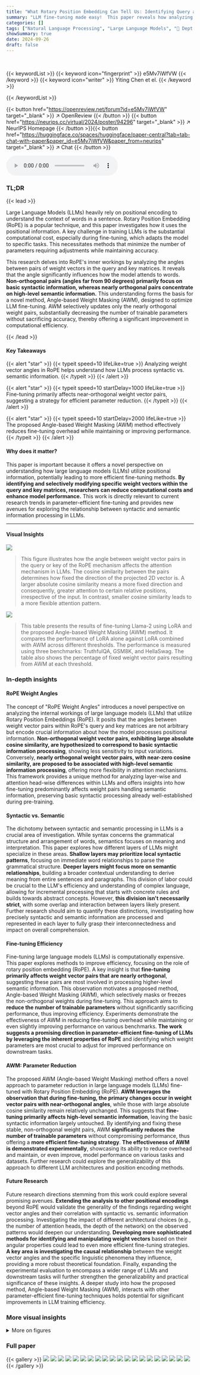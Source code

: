 ```yaml
---
title: "What Rotary Position Embedding Can Tell Us: Identifying Query and Key Weights Corresponding to Basic Syntactic or High-level Semantic Information"
summary: "LLM fine-tuning made easy!  This paper reveals how analyzing weight vector angles in RoPE positional embeddings helps optimize LLMs, reducing parameter count and improving efficiency."
categories: []
tags: ["Natural Language Processing", "Large Language Models", "🏢 Dept. of CSE & School of AI & MoE Key Lab of AI, Shanghai Jiao Tong University",]
showSummary: true
date: 2024-09-26
draft: false
---
```


<br>

{{< keywordList >}}
{{< keyword icon="fingerprint" >}} e5Mv7iWfVW {{< /keyword >}}
{{< keyword icon="writer" >}} Yiting Chen et el. {{< /keyword >}}
 
{{< /keywordList >}}

{{< button href="https://openreview.net/forum?id=e5Mv7iWfVW" target="_blank" >}}
↗ OpenReview
{{< /button >}}
{{< button href="https://neurips.cc/virtual/2024/poster/94296" target="_blank" >}}
↗ NeurIPS Homepage
{{< /button >}}{{< button href="https://huggingface.co/spaces/huggingface/paper-central?tab=tab-chat-with-paper&paper_id=e5Mv7iWfVW&paper_from=neurips" target="_blank" >}}
↗ Chat
{{< /button >}}



<audio controls>
    <source src="https://ai-paper-reviewer.com/e5Mv7iWfVW/podcast.wav" type="audio/wav">
    Your browser does not support the audio element.
</audio>


### TL;DR


{{< lead >}}

Large Language Models (LLMs) heavily rely on positional encoding to understand the context of words in a sentence.  Rotary Position Embedding (RoPE) is a popular technique, and this paper investigates how it uses the positional information.  A key challenge in training LLMs is the substantial computational cost, especially during fine-tuning, which adapts the model to specific tasks. This necessitates methods that minimize the number of parameters requiring adjustments while maintaining accuracy. 

This research delves into RoPE's inner workings by analyzing the angles between pairs of weight vectors in the query and key matrices.  It reveals that the angle significantly influences how the model attends to words. **Non-orthogonal pairs (angles far from 90 degrees) primarily focus on basic syntactic information, whereas nearly orthogonal pairs concentrate on high-level semantic information.** This understanding forms the basis for a novel method, Angle-based Weight Masking (AWM), designed to optimize LLM fine-tuning. AWM selectively updates only the nearly orthogonal weight pairs, substantially decreasing the number of trainable parameters without sacrificing accuracy, thereby offering a significant improvement in computational efficiency.

{{< /lead >}}


#### Key Takeaways

{{< alert "star" >}}
{{< typeit speed=10 lifeLike=true >}} Analyzing weight vector angles in RoPE helps understand how LLMs process syntactic vs. semantic information. {{< /typeit >}}
{{< /alert >}}

{{< alert "star" >}}
{{< typeit speed=10 startDelay=1000 lifeLike=true >}} Fine-tuning primarily affects near-orthogonal weight vector pairs, suggesting a strategy for efficient parameter reduction. {{< /typeit >}}
{{< /alert >}}

{{< alert "star" >}}
{{< typeit speed=10 startDelay=2000 lifeLike=true >}} The proposed Angle-based Weight Masking (AWM) method effectively reduces fine-tuning overhead while maintaining or improving performance. {{< /typeit >}}
{{< /alert >}}

#### Why does it matter?
This paper is important because it offers a novel perspective on understanding how large language models (LLMs) utilize positional information, potentially leading to more efficient fine-tuning methods.  **By identifying and selectively modifying specific weight vectors within the query and key matrices, researchers can reduce computational costs and enhance model performance.** This work is directly relevant to current research trends in parameter-efficient fine-tuning and provides new avenues for exploring the relationship between syntactic and semantic information processing in LLMs.

------
#### Visual Insights



![](https://ai-paper-reviewer.com/e5Mv7iWfVW/figures_2_1.jpg)

> This figure illustrates how the angle between weight vector pairs in the query or key of the RoPE mechanism affects the attention mechanism in LLMs.  The cosine similarity between the pairs determines how fixed the direction of the projected 2D vector is. A larger absolute cosine similarity means a more fixed direction and consequently, greater attention to certain relative positions, irrespective of the input.  In contrast, smaller cosine similarity leads to a more flexible attention pattern.





![](https://ai-paper-reviewer.com/e5Mv7iWfVW/tables_8_1.jpg)

> This table presents the results of fine-tuning Llama-2 using LoRA and the proposed Angle-based Weight Masking (AWM) method.  It compares the performance of LoRA alone against LoRA combined with AWM across different thresholds.  The performance is measured using three benchmarks: TruthfulQA, GSM8K, and HellaSwag.  The table also shows the percentage of fixed weight vector pairs resulting from AWM at each threshold.





### In-depth insights


#### RoPE Weight Angles
The concept of "RoPE Weight Angles" introduces a novel perspective on analyzing the internal workings of large language models (LLMs) that utilize Rotary Position Embeddings (RoPE).  It posits that the angles between weight vector pairs within RoPE's query and key matrices are not arbitrary but encode crucial information about how the model processes positional information. **Non-orthogonal weight vector pairs, exhibiting large absolute cosine similarity, are hypothesized to correspond to basic syntactic information processing**, showing less sensitivity to input variations. Conversely, **nearly orthogonal weight vector pairs, with near-zero cosine similarity, are proposed to be associated with high-level semantic information processing**, offering more flexibility in attention mechanisms.  This framework provides a unique method for analyzing layer-wise and attention head-wise differences within LLMs and offers insights into how fine-tuning predominantly affects weight pairs handling semantic information, preserving basic syntactic processing already well-established during pre-training.

#### Syntactic vs. Semantic
The dichotomy between syntactic and semantic processing in LLMs is a crucial area of investigation.  While syntax concerns the grammatical structure and arrangement of words, semantics focuses on meaning and interpretation.  This paper explores how different layers of LLMs might specialize in these areas.  **Shallow layers may prioritize local syntactic patterns**, focusing on immediate word relationships to parse the grammatical structure.  **Deeper layers might focus more on semantic relationships**, building a broader contextual understanding to derive meaning from entire sentences and paragraphs.  This division of labor could be crucial to the LLM's efficiency and understanding of complex language, allowing for incremental processing that starts with concrete rules and builds towards abstract concepts.  However, **this division isn't necessarily strict**, with some overlap and interaction between layers likely present.  Further research should aim to quantify these distinctions, investigating how precisely syntactic and semantic information are processed and represented in each layer to fully grasp their interconnectedness and impact on overall comprehension.

#### Fine-tuning Efficiency
Fine-tuning large language models (LLMs) is computationally expensive.  This paper explores methods to improve efficiency, focusing on the role of rotary position embedding (RoPE).  A key insight is that **fine-tuning primarily affects weight vector pairs that are nearly orthogonal**, suggesting these pairs are most involved in processing higher-level semantic information.  This observation motivates a proposed method, Angle-based Weight Masking (AWM), which selectively masks or freezes the non-orthogonal weights during fine-tuning. This approach aims to **reduce the number of trainable parameters** without significantly sacrificing performance, thus improving efficiency.  Experiments demonstrate the effectiveness of AWM in reducing fine-tuning overhead while maintaining or even slightly improving performance on various benchmarks.  **The work suggests a promising direction in parameter-efficient fine-tuning of LLMs by leveraging the inherent properties of RoPE** and identifying which weight parameters are most crucial to adjust for improved performance on downstream tasks.

#### AWM: Parameter Reduction
The proposed AWM (Angle-based Weight Masking) method offers a novel approach to parameter reduction in large language models (LLMs) fine-tuned with Rotary Position Embedding (RoPE).  **AWM leverages the observation that during fine-tuning, the primary changes occur in weight vector pairs with near-orthogonal angles**, while those with large absolute cosine similarity remain relatively unchanged.  This suggests that **fine-tuning primarily affects high-level semantic information**, leaving the basic syntactic information largely untouched.  By identifying and fixing these stable, non-orthogonal weight pairs, AWM **significantly reduces the number of trainable parameters** without compromising performance, thus offering a **more efficient fine-tuning strategy**.  **The effectiveness of AWM is demonstrated experimentally**, showcasing its ability to reduce overhead and maintain, or even improve, model performance on various tasks and datasets.  Further research could explore the generalizability of this approach to different LLM architectures and position encoding methods.

#### Future Research
Future research directions stemming from this work could explore several promising avenues.  **Extending the analysis to other positional encodings** beyond RoPE would validate the generality of the findings regarding weight vector angles and their correlation with syntactic vs. semantic information processing.  Investigating the impact of different architectural choices (e.g., the number of attention heads, the depth of the network) on the observed patterns would deepen our understanding.  **Developing more sophisticated methods for identifying and manipulating weight vectors** based on their angular properties could lead to even more efficient fine-tuning strategies. **A key area is investigating the causal relationship** between the weight vector angles and the specific linguistic phenomena they influence, providing a more robust theoretical foundation.  Finally, expanding the experimental evaluation to encompass a wider range of LLMs and downstream tasks will further strengthen the generalizability and practical significance of these insights.  A deeper study into how the proposed method, Angle-based Weight Masking (AWM), interacts with other parameter-efficient fine-tuning techniques holds potential for significant improvements in LLM training efficiency.


### More visual insights

<details>
<summary>More on figures
</summary>


![](https://ai-paper-reviewer.com/e5Mv7iWfVW/figures_4_1.jpg)

> This figure visualizes attention patterns in the first layer of two LLMs (Llama-2-7b-chat and Mistral-7B-Instruct-v0.2) for the question 'What is the capital of France?'  It compares attention heads with the highest average absolute cosine similarity (|cos a|) between weight vector pairs in RoPE to those with the lowest.  Higher |cos a| values indicate attention focused on basic syntactic elements (prepositions, articles, etc.), while lower |cos a| values show attention on higher-level semantic information related to the meaning of the sentence.  The visualization uses transparency to represent attention strength; darker lines mean stronger attention.


![](https://ai-paper-reviewer.com/e5Mv7iWfVW/figures_5_1.jpg)

> This figure displays the average absolute cosine similarity of query and key weight vector pairs across different layers of various LLMs.  The plots show a consistent trend across all models: a significant decrease in cosine similarity after the initial few layers, followed by a relatively stable and low similarity for the remaining layers, before a slight increase at the very end. This suggests that different layers of LLMs focus on different aspects of information processing, potentially with early layers focusing on syntactic details and later layers on high-level semantic relations.


![](https://ai-paper-reviewer.com/e5Mv7iWfVW/figures_5_2.jpg)

> This figure visualizes the cosine similarity of weight vector pairs within the query and key components of the Llama2-7b model's self-attention mechanism across different layers (1st, 5th, 10th, and 20th). Each column represents a layer, with the top row showing query vector pairs and the bottom row showing key vector pairs.  Vertical red lines delineate individual attention heads. The visualization demonstrates the variability in cosine similarity, even within a single attention head, highlighting the diverse roles of different weight vector pairs in processing positional information.


![](https://ai-paper-reviewer.com/e5Mv7iWfVW/figures_6_1.jpg)

> This figure compares the base model Mistral-7B with its fine-tuned version, WizardLM-2, focusing on the cosine similarity between weight vector pairs in their query and key components.  The scatter plots visualize this similarity, showing that fine-tuning primarily alters the angles between these pairs rather than significantly changing their magnitudes. Histograms illustrate the average L2 distance between weights in the base and fine-tuned models, confirming this observation and highlighting that changes are concentrated in nearly orthogonal vector pairs, especially in layers beyond the initial few. Appendix B offers further results.


![](https://ai-paper-reviewer.com/e5Mv7iWfVW/figures_6_2.jpg)

> This figure shows the strong positive correlation between the cosine similarity of weight vector pairs in the query and key of the first layer of the Llama2-7b model.  Each point represents a pair of weight vectors from the query and a corresponding pair from the key. The x-axis shows the cosine similarity for the query pair, and the y-axis displays the cosine similarity for the corresponding key pair. The strong positive correlation (Pearson's r = 0.86) indicates a close relationship between how the query and key weight vectors are oriented, suggesting a coordinated role in processing positional information within the attention mechanism.


![](https://ai-paper-reviewer.com/e5Mv7iWfVW/figures_7_1.jpg)

> This figure shows the average L2 distance between the weight vector pairs in the query and key of different versions of LLMs across layers.  The different lines represent different LLMs, comparing pre-trained models to their fine-tuned versions (e.g., Llama-2 vs. Alpaca-7b-chat). The observation highlights that fine-tuning primarily affects nearly orthogonal weight vector pairs, leading to a larger average distance in later layers.


![](https://ai-paper-reviewer.com/e5Mv7iWfVW/figures_13_1.jpg)

> This figure compares the base model Mistral-7B with its fine-tuned version, WizardLM-2, focusing on the cosine similarity and L2 weight distance between weight vector pairs.  It shows that fine-tuning primarily alters the angles between weight vectors, particularly those that are nearly orthogonal, after the initial layers.


![](https://ai-paper-reviewer.com/e5Mv7iWfVW/figures_14_1.jpg)

> This figure compares the base model Mistral-7B with its fine-tuned version WizardLM-2, focusing on the changes in cosine similarity and L2 weight distance of weight vector pairs during fine-tuning. It shows that fine-tuning primarily affects the angles between nearly orthogonal weight vector pairs, especially in layers beyond the initial ones.


![](https://ai-paper-reviewer.com/e5Mv7iWfVW/figures_14_2.jpg)

> This figure visualizes attention patterns in the first layer of two LLMs (Llama-2-7b-chat and Mistral-7B-Instruct-v0.2) to show the relationship between the angle of weight vector pairs in RoPE and the attention focus.  Attention heads with high average absolute cosine similarity (|cos a|) are shown to focus on basic syntactic information (e.g., prepositions, articles), while those with low |cos a| focus more on high-level semantics.  Lower transparency indicates higher attention.


![](https://ai-paper-reviewer.com/e5Mv7iWfVW/figures_15_1.jpg)

> This figure visualizes the cosine similarity of weight vector pairs within the query and key components of the Llama2-7b model's self-attention mechanism across different layers (1st, 5th, 10th, and 20th). Each column represents a layer, with the top row showing query results and the bottom row showing key results.  Vertical red lines delineate individual attention heads. The visualization demonstrates that even within a single attention head, the cosine similarity varies significantly between different pairs of weight vectors.


</details>






### Full paper

{{< gallery >}}
<img src="https://ai-paper-reviewer.com/e5Mv7iWfVW/1.png" class="grid-w50 md:grid-w33 xl:grid-w25" />
<img src="https://ai-paper-reviewer.com/e5Mv7iWfVW/2.png" class="grid-w50 md:grid-w33 xl:grid-w25" />
<img src="https://ai-paper-reviewer.com/e5Mv7iWfVW/3.png" class="grid-w50 md:grid-w33 xl:grid-w25" />
<img src="https://ai-paper-reviewer.com/e5Mv7iWfVW/4.png" class="grid-w50 md:grid-w33 xl:grid-w25" />
<img src="https://ai-paper-reviewer.com/e5Mv7iWfVW/5.png" class="grid-w50 md:grid-w33 xl:grid-w25" />
<img src="https://ai-paper-reviewer.com/e5Mv7iWfVW/6.png" class="grid-w50 md:grid-w33 xl:grid-w25" />
<img src="https://ai-paper-reviewer.com/e5Mv7iWfVW/7.png" class="grid-w50 md:grid-w33 xl:grid-w25" />
<img src="https://ai-paper-reviewer.com/e5Mv7iWfVW/8.png" class="grid-w50 md:grid-w33 xl:grid-w25" />
<img src="https://ai-paper-reviewer.com/e5Mv7iWfVW/9.png" class="grid-w50 md:grid-w33 xl:grid-w25" />
<img src="https://ai-paper-reviewer.com/e5Mv7iWfVW/10.png" class="grid-w50 md:grid-w33 xl:grid-w25" />
<img src="https://ai-paper-reviewer.com/e5Mv7iWfVW/11.png" class="grid-w50 md:grid-w33 xl:grid-w25" />
<img src="https://ai-paper-reviewer.com/e5Mv7iWfVW/12.png" class="grid-w50 md:grid-w33 xl:grid-w25" />
<img src="https://ai-paper-reviewer.com/e5Mv7iWfVW/13.png" class="grid-w50 md:grid-w33 xl:grid-w25" />
<img src="https://ai-paper-reviewer.com/e5Mv7iWfVW/14.png" class="grid-w50 md:grid-w33 xl:grid-w25" />
<img src="https://ai-paper-reviewer.com/e5Mv7iWfVW/15.png" class="grid-w50 md:grid-w33 xl:grid-w25" />
<img src="https://ai-paper-reviewer.com/e5Mv7iWfVW/16.png" class="grid-w50 md:grid-w33 xl:grid-w25" />
<img src="https://ai-paper-reviewer.com/e5Mv7iWfVW/17.png" class="grid-w50 md:grid-w33 xl:grid-w25" />
<img src="https://ai-paper-reviewer.com/e5Mv7iWfVW/18.png" class="grid-w50 md:grid-w33 xl:grid-w25" />
<img src="https://ai-paper-reviewer.com/e5Mv7iWfVW/19.png" class="grid-w50 md:grid-w33 xl:grid-w25" />
<img src="https://ai-paper-reviewer.com/e5Mv7iWfVW/20.png" class="grid-w50 md:grid-w33 xl:grid-w25" />
{{< /gallery >}}